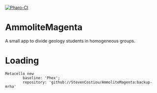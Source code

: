 [![Pharo-CI](https://github.com/StevenCostiou/AmmoliteMagenta/actions/workflows/ammolitemagenta.yml/badge.svg)](https://github.com/StevenCostiou/AmmoliteMagenta/actions/workflows/ammolitemagenta.yml)

# AmmoliteMagenta
A small app to divide geology students in homogeneous groups.

# Loading

```Smalltalk
Metacello new
		baseline: 'Phex';
		repository: 'github://StevenCostiou/AmmoliteMagenta:backup-mrha'
```
